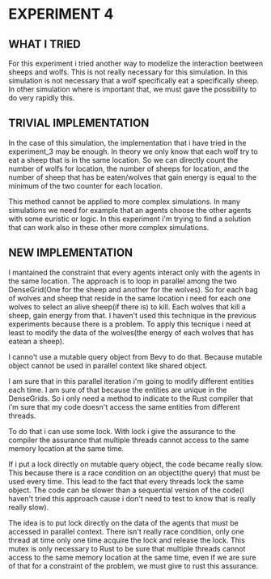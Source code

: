 # EXPERIMENT 4

## WHAT I TRIED
For this experiment i tried another way to modelize the interaction beetween sheeps and wolfs. 
This is not really necessary for this simulation. In this simulation is not necessary that a wolf specifically eat a specifically sheep. In other simulation where is important that, we must gave the possibility to do very rapidly this.

## TRIVIAL IMPLEMENTATION
In the case of this simulation, the implementation that i have tried in the experiment_3 may be enough.
In theory we only know that each wolf try to eat a sheep that is in the same location. So we can directly count the number of wolfs for location, the number of sheeps for location, and the number of sheep that has be eaten/wolves that gain energy is equal to the minimum of the two counter for each location.

This method cannot be applied to more complex simulations. In many simulations we need for example that an agents choose the other agents with some euristic or logic.
In this experiment i'm trying to find a solution that can work also in these other more complex simulations.

## NEW IMPLEMENTATION
I mantained the constraint that every agents interact only with the agents in the same location.
The approach is to loop in parallel among the two DenseGrid(One for the sheep and another for the wolves). So for each bag of wolves and sheep that reside in the same location i need for each one wolves to select an alive sheep(if there is) to kill. Each wolves that kill a sheep, gain energy from that.
I haven't used this technique in the previous experiments because there is a problem. To apply this tecnique i need at least to modify the data of the wolves(the energy of each wolves that has eatean a sheep).

I canno't use a mutable query object from Bevy to do that. Because mutable object cannot be used in parallel context like shared object.

I am sure that in this parallel iteration i'm going to modify different entities each time. I am sure of that because the entities are unique in the DenseGrids.
So i only need a method to indicate to the Rust compiler that i'm sure that my code doesn't access the same entities from different threads.

To do that i can use some lock. With lock i give the assurance to the compiler the assurance that multiple threads cannot access to the same memory location at the same time.

If i put a lock directly on mutable query object, the code became really slow. This because there is a race condition on an object(the query) that must be used every time. This lead to the fact that every threads lock the same object. The code can be slower than a sequential version of the code(I haven't tried this approach cause i don't need to test to know that is really really slow).

The idea is to put lock directly on the data of the agents that must be accessed in parallel context. There isn't really race condition, only one thread at time only one time acquire the lock and release the lock. This mutex is only necessary to Rust to be sure that multiple threads cannot access to the same memory location at the same time, even if we are sure of that for a constraint of the problem, we must give to rust this assurance.